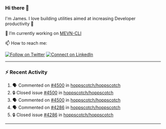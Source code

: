### Hi there 👋

I'm James. I love building utilities aimed at increasing Developer productivity :raised_hands: 

🔭 I’m currently working on [MEVN-CLI](https://github.com/madlabsinc/mevn-cli)

📫 How to reach me:

[![Follow on Twitter](https://img.shields.io/badge/--twitter?label=Twitter&logo=Twitter&style=social)](https://twitter.com/james_madhacks) [![Connect on LinkedIn](https://img.shields.io/badge/--linkedin?label=LinkedIn&logo=LinkedIn&style=social)](https://www.linkedin.com/in/jamesgeorge007)

---

### :zap: Recent Activity

<!--START_SECTION:activity-->
1. 🗣 Commented on [#4500](https://github.com/hoppscotch/hoppscotch/issues/4500#issuecomment-2566909818) in [hoppscotch/hoppscotch](https://github.com/hoppscotch/hoppscotch)
2. 🔒 Closed issue [#4500](https://github.com/hoppscotch/hoppscotch/issues/4500) in [hoppscotch/hoppscotch](https://github.com/hoppscotch/hoppscotch)
3. 🗣 Commented on [#4500](https://github.com/hoppscotch/hoppscotch/issues/4500#issuecomment-2559996423) in [hoppscotch/hoppscotch](https://github.com/hoppscotch/hoppscotch)
4. 🗣 Commented on [#4286](https://github.com/hoppscotch/hoppscotch/issues/4286#issuecomment-2559990839) in [hoppscotch/hoppscotch](https://github.com/hoppscotch/hoppscotch)
5. 🔒 Closed issue [#4286](https://github.com/hoppscotch/hoppscotch/issues/4286) in [hoppscotch/hoppscotch](https://github.com/hoppscotch/hoppscotch)
<!--END_SECTION:activity-->

---

<!--
**jamesgeorge007/jamesgeorge007** is a ✨ _special_ ✨ repository because its `README.md` (this file) appears on your GitHub profile.

Here are some ideas to get you started:

- 🌱 I’m currently learning ...
- 👯 I’m looking to collaborate on ...
- 🤔 I’m looking for help with ...
- 💬 Ask me about ...
- 😄 Pronouns: ...
- ⚡ Fun fact: ...
-->
